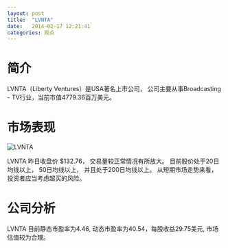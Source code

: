 ```yaml
---
layout: post
title:  "LVNTA"
date:   2014-02-17 12:21:41
categories: 观点
---
```


# 简介
LVNTA（Liberty Ventures）是USA著名上市公司，
公司主要从事Broadcasting - TV行业，当前市值4779.36百万美元。

# 市场表现

![LVNTA](http://finviz.com/chart.ashx?t=LVNTA&ty=c&ta=1&p=d&s=l)

LVNTA 昨日收盘价 $132.76，
交易量较正常情况有所放大。
目前股价处于20日均线以上，
50日均线以上，
并且处于200日均线以上。
从短期市场走势来看，
投资者应当考虑超买的风险。

# 公司分析
LVNTA 目前静态市盈率为4.46, 动态市盈率为40.54，每股收益29.75美元,
市场估值较为合理。

